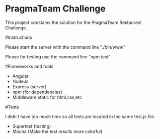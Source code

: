 # PragmaTeam Challenge

This project constains the solution for the PragmaTeam Restaurant Challenge.

#Instructions

Please start the server with the command line "./bin/www"

Please for testing use the command line "npm test"

#Frameworks and tools

- Angular
- NodeJs
- Express (server)
- npm (for dependencies)
- Middleware static for html,css,etc 

#Tests

I didn't have too much time so all tests are located in the same test.js file.

- Supertest (testing)
- Mocha (Make the test results more colorful)
